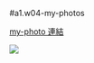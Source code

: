 #a1.w04-my-photos

[my-photo 連結](http://127.0.0.1:5500/1_active/w04-my-photos/myPhotoGallery.html)

![](https://i.imgur.com/H62UgOH.png)
